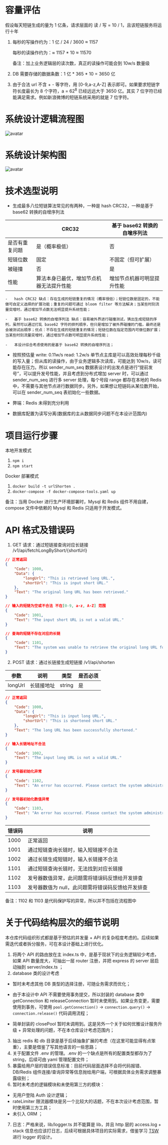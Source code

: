 # 容量评估

假设每天短链生成的量为 1 亿条，请求层面的 读 / 写 = 10 / 1，且该短链服务将运行十年

1. 每秒的写操作约为：1 亿 / 24 / 3600 $\approx$ 1157

    每秒的读操作约为：$\approx$ 1157 \* 10 $\approx$ 11570

    备注：加上业务逻辑层的读次数，真正的读操作可能会到 10w/s 数量级

2. DB 需要存储的数据条数：1 亿 \* 365 \* 10 = 3650 亿

3. 由于合法 url 不含 + - 等字符，用 [0-9,a-z,A-Z] 表示即可。如果要求短链字符长度最长为 8 个字符，a = 62<sup>8</sup> 已经远远大于 3650 亿。其实 7 位字符已经能满足需求。例如新浪微博的短链系统采用的就是 7 位字符。

# 系统设计逻辑流程图

![avatar](./docs/img/logic_flow_diagram.drawio.svg)

# 系统设计架构图

![avatar](./docs/img/arch.drawio.svg)

# 技术选型说明

-   生成最多八位短链算法常见的有两种，一种是 hash CRC32，一种是基于 base62 转换的自增序列法

|                | CRC32                                    | 基于 base62 转换的自增序列法 |
| -------------- | ---------------------------------------- | ---------------------------- |
| 是否有重复问题 | 是（概率极低）                           | 否                           |
| 短链位数       | 固定                                     | 不固定（但可扩展）           |
| 被碰撞         | 否                                       | 是                           |
| 性能           | 算法本身已最优，增加节点机器无法提升性能 | 增加节点机器可明显提升性能   |

    -   hash CRC32 缺点：存在生成的短链重复的情况（概率很低）；短链位数是固定的，不能做可自定义选择的扩展功能；重复的问题可通过 bloom filter 等方法解决；当某些时刻流量突增时，通过增加节点数无法明显提升系统性能；

    -   基于 base62 转换的自增序列法 缺点：容易被外界进行碰撞测试，猜出生成短链的序列，虽然可以通过打乱 base62 字符的排列顺序，但只是增加了被外界碰撞的门槛，最终还是会被测试出顺序；优点：不存在生成的短链重复的情况；短链位数在指定范围内可做位数扩展；当某些时刻流量突增时，通过增加节点数可明显提升系统性能；

    -   本设计综合考虑使用的是基于 base62 转换的自增序列法；

-   按照预估量 write: 0.11w/s read: 1.2w/s 单节点主库是可以高效处理每秒千级的写入量；但从库的读操作，由于业务逻辑多次读库，可能达到 10w/s，读可能存在压力。所以 sender_num_seq 数据表设计的出发点是进行“提前发号”，可以提升发号性能，并且考虑到分布式增加 server 时，可以通过 sender_num_seq 进行多 server 处理，每个号段 range 都存在本地的 Redis 中，不需要与其他节点进行数据同步。另外，如果想让短链码从某位数开始，可以在 sender_num_seq 表初始化一些数据。

-   弊端：Redis 未得到充分利用

-   数据库配置为读写分离(数据库的主从数据同步问题不在本设计范围内)

# 项目运行步骤

本地开发模式

1. `npm i`
2. `npm start`

Docker 部署模式

1. `docker build -t urlShorten .`
2. `docker-compose -f docker-compose-tools.yaml up`

备注：当用 Docker 进行生产环境部署时，Mysql 和 Redis 组件不用自建，compose 文件中依赖的 Mysql 和 Redis 只适用于开发模式。

# API 格式及错误码

1. GET 请求：通过短链接查询对应长链接 /v1/api/fetchLongByShort/{shortUrl}

```json
// 正常返回
{
    "Code": 1000,
    "Data": {
        "longUrl": "This is retrieved long URL.",
        "shortUrl": "This is input short URL."
    },
    "Text": "The original long URL has been retrieved."
}

// 输入的短链为空或不合法 不在[0-9, a-z, A-Z] 范围
{
    "Code": 1001,
    "Text": "The input short URL is not a valid URL."
}

// 查询的短链不存在对应的长链
{
    "Code": 1101,
    "Text": "The system was unable to retrieve the original long URL for this short URL. Please confirm that you have correctly shortened this URL before attempting to retrieve the original long URL."
}
```

2. POST 请求：通过长链接生成短链接 /v1/api/shorten

| 参数    | 说明       | 类型   | 是否必须 |
| ------- | ---------- | ------ | -------- |
| longUrl | 长链接地址 | string | 是       |

```json
// 正常返回
{
    "Code": 1000,
    "Data": {
        "longUrl": "This is input long URL.",
        "shortUrl": "This is shortened short URL."
    },
    "Text": "The long URL has been successfully shortened."
}

// 输入长链地址不合法
{
    "Code": 1002,
    "Text": "The input long URL is not a valid URL."
}

// 发号器初始化异常
{
    "Code": 1102,
    "Text": "An error has occurred. Please contact the system administrator for assistance."
}

// 发号器初始化数值异常
{
    "Code": 1103,
    "Text": "An error has occurred. Please contact the system administrator for assistance."
}
```

| 错误码 | 说明                                              |
| ------ | ------------------------------------------------- |
| 1000   | 正常返回                                          |
| 1001   | 通过短链查询长链时，输入短链接不合法              |
| 1002   | 通过长链生成短链时，输入长链接不合法              |
| 1101   | 通过短链查询长链时，无法找到对应长链接            |
| 1102   | 发号器数值异常，此问题需将错误码反馈给开发排查    |
| 1103   | 发号器数值为 null，此问题需将错误码反馈给开发排查 |

备注：1102 和 1103 是代码保护写的异常，所以并不包括在流程图中

# 关于代码结构层次的细节说明

本仓库代码组织形式都是基于预估的并发量 + API 的复杂程度考虑的。后续如果需迭代或者拆分服务，可在本设计基础上进行优化。

1. 将两个 API 的路由放在主 index.ts 中，是基于现状下的业务逻辑较少考虑，如果 API 数量庞大，可抽出一层 router 注册，并把 express 的 server 层启动抽到 server/index.ts ；
2. database 类的设计考虑

-   暂时未考虑其他 DB 类型的选择注册，可随业务需求而优化；

-   由于本设计中 API 不需要使用事务提交，所以封装的 database 类中 getConnection 和 releaseConnection 暂时未使用到。如果业务变更，需要使用到事务，可使用 `pool.getConnection()` -> `connection.query()` -> `connection.release()` 代码调用流程；

-   简单封装的 closePool 暂时未调用到。这是另外一个关于如何优雅设计服务升级 + 异常处理的问题，不在本仓库设计考虑范围内；

3. 抽出 redis 和 db 目录是基于后续抽象扩展的考虑（在这里可能显得有点笨重），主要是借鉴了写其他语言的一些思路；
4. 关于配置文件 .env 的管理。.env 的一个缺点是所有的配置类型都存为了 string，后续可由 yaml 管理配置文件；
5. 暴露给用户层的错误信息标准：目前代码层面选择不会将代码报错、DB/Redis 组件连接/查询异常等信息抛给用户端，可根据具体业务需求调整暴露级别；
6. 暂时未考虑的逻辑模块和未使用第三方的模块：

-   无用户登陆 Auth 设计逻辑；
-   rateLimiter 限流器模块是另一个比较大的话题，不在本次设计考虑范围，暂时使用第三方工具；
-   未引入 ORM ；

7. 日志：严格来说，lib/logger.ts 并不能算是 lib，并且 http 层的 access.log + stack 信息也应该打日志，后续可根据具体项目的实际需求，借鉴学习 [TSW](https://github.com/Tencent/TSW)进行 logger 的设计。
